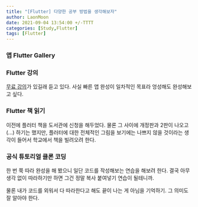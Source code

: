 ```yaml
---
title: "[Flutter] 다양한 공부 방법을 생각해보자"
author: LaonMoon
date: 2021-09-04 13:54:00 +/-TTTT
categories: [Study,Flutter]
tags: [Flutter]
---
```


### 앱 Flutter Gallery

### Flutter 강의
[무료 강의](https://www.youtube.com/watch?v=T-HIooP7VUc&list=PL3ilpnPyonYfl82dvBq5fiDD-d4PkRte3&index=2)가 있길래 듣고 있다. 사실 빠른 앱 완성이 일차적인 목표라 엉성해도 완성해보고 싶다.

### Flutter 책 읽기
이전에 플러터 책을 도서관에 신청을 해두었다. 물론 그 사이에 개정판과 2판이 나오고(...) 하기는 했지만, 플러터에 대한 전체적인 그림을 보기에는 나쁘지 않을 것이라는 생각이 들어서 학교에서 책을 빌려오려 한다.

### 공식 튜토리얼 클론 코딩
한 번 쭉 따라 완성을 해 봤으니 일단 코드를 작성해보는 연습을 해보려 한다. 결국 아무 생각 없이 따라하기만 하면 그건 정말 복사 붙여넣기 연습이 될테니까.

물론 내가 코드를 외워서 다 따라한다고 해도 끝이 나는 게 아님을 기억하기. 그 의미도 잘 알아야 한다.